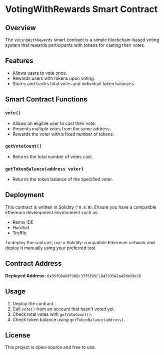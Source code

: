 
# VotingWithRewards Smart Contract

## Overview
The `VotingWithRewards` smart contract is a simple blockchain-based voting system that rewards participants with tokens for casting their votes.

## Features
- Allows users to vote once.
- Rewards users with tokens upon voting.
- Stores and tracks total votes and individual token balances.

## Smart Contract Functions

### `vote()`
- Allows an eligible user to cast their vote.
- Prevents multiple votes from the same address.
- Rewards the voter with a fixed number of tokens.

### `getVoteCount()`
- Returns the total number of votes cast.

### `getTokenBalance(address voter)`
- Returns the token balance of the specified voter.

## Deployment
This contract is written in Solidity (`^0.8.0`). Ensure you have a compatible Ethereum development environment such as:
- Remix IDE
- Hardhat
- Truffle

To deploy the contract, use a Solidity-compatible Ethereum network and deploy it manually using your preferred tool.

## Contract Address
**Deployed Address:** `0xD5f98a8dFDbDc37f5f89F1847935A2a45de99e26`

## Usage
1. Deploy the contract.
2. Call `vote()` from an account that hasn't voted yet.
3. Check total votes with `getVoteCount()`.
4. Check token balance using `getTokenBalance(address)`. 

## License
This project is open-source and free to use.

